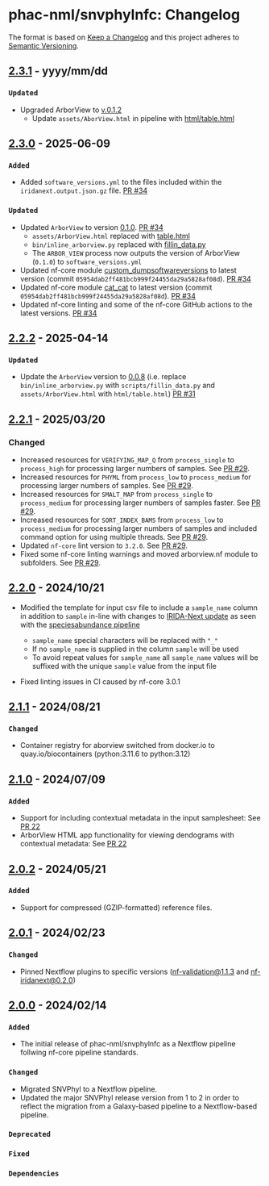 # phac-nml/snvphylnfc: Changelog

The format is based on [Keep a Changelog](https://keepachangelog.com/en/1.0.0/)
and this project adheres to [Semantic Versioning](https://semver.org/spec/v2.0.0.html).

## [2.3.1] - yyyy/mm/dd

### `Updated`

- Upgraded ArborView to [v.0.1.2](https://github.com/phac-nml/ArborView/releases/tag/v0.1.2)
  - Update `assets/AborView.html` in pipeline with [html/table.html](https://github.com/phac-nml/ArborView/blob/v0.1.2/html/table.html)

## [2.3.0] - 2025-06-09

### `Added`

- Added `software_versions.yml` to the files included within the `iridanext.output.json.gz` file. [PR #34](https://github.com/phac-nml/snvphylnfc/pull/34)

### `Updated`

- Updated `ArborView` to version [0.1.0](https://github.com/phac-nml/ArborView/releases/tag/v0.1.0). [PR #34](https://github.com/phac-nml/snvphylnfc/pull/34)
  - `assets/ArborView.html` replaced with [table.html](https://github.com/phac-nml/ArborView/blob/v0.1.0/html/table.html)
  - `bin/inline_arborview.py` replaced with [fillin_data.py](https://github.com/phac-nml/ArborView/blob/v0.1.0/scripts/fillin_data.py)
  - The `ARBOR_VIEW` process now outputs the version of ArborView (`0.1.0`) to `software_versions.yml`
- Updated nf-core module [custom_dumpsoftwareversions](https://nf-co.re/modules/custom_dumpsoftwareversions/) to latest version (commit `05954dab2ff481bcb999f24455da29a5828af08d`). [PR #34](https://github.com/phac-nml/snvphylnfc/pull/34)
- Updated nf-core module [cat_cat](https://nf-co.re/modules/cat_cat/) to latest version (commit `05954dab2ff481bcb999f24455da29a5828af08d`). [PR #34](https://github.com/phac-nml/snvphylnfc/pull/34)
- Updated nf-core linting and some of the nf-core GitHub actions to the latest versions. [PR #34](https://github.com/phac-nml/snvphylnfc/pull/34)

## [2.2.2] - 2025-04-14

### `Updated`

- Update the `ArborView` version to [0.0.8](https://github.com/phac-nml/ArborView/releases/tag/v0.0.8) (i.e. replace `bin/inline_arborview.py` with `scripts/fillin_data.py` and `assets/ArborView.html` with `html/table.html`) [PR #31](https://github.com/phac-nml/snvphylnfc/pull/31)

## [2.2.1] - 2025/03/20

### Changed

- Increased resources for `VERIFYING_MAP_Q` from `process_single` to `process_high` for processing larger numbers of samples. See [PR #29](https://github.com/phac-nml/snvphylnfc/pull/29).
- Increased resources for `PHYML` from `process_low` to `process_medium` for processing larger numbers of samples. See [PR #29](https://github.com/phac-nml/snvphylnfc/pull/29).
- Increased resources for `SMALT_MAP` from `process_single` to `process_medium` for processing larger numbers of samples faster. See [PR #29](https://github.com/phac-nml/snvphylnfc/pull/29).
- Increased resources for `SORT_INDEX_BAMS` from `process_low` to `process_medium` for processing larger numbers of samples and included command option for using multiple threads. See [PR #29](https://github.com/phac-nml/snvphylnfc/pull/29).
- Updated `nf-core` lint version to `3.2.0`. See [PR #29](https://github.com/phac-nml/snvphylnfc/pull/29).
- Fixed some nf-core linting warnings and moved arborview.nf module to subfolders. See [PR #29](https://github.com/phac-nml/snvphylnfc/pull/29).

## [2.2.0] - 2024/10/21

- Modified the template for input csv file to include a `sample_name` column in addition to `sample` in-line with changes to [IRIDA-Next update] as seen with the [speciesabundance pipeline]
  - `sample_name` special characters will be replaced with `"_"`
  - If no `sample_name` is supplied in the column `sample` will be used
  - To avoid repeat values for `sample_name` all `sample_name` values will be suffixed with the unique `sample` value from the input file

- Fixed linting issues in CI caused by nf-core 3.0.1

[IRIDA-Next update]: https://github.com/phac-nml/irida-next/pull/678
[speciesabundance pipeline]: https://github.com/phac-nml/speciesabundance/pull/24

## [2.1.1] - 2024/08/21

### `Changed`

- Container registry for aborview switched from docker.io to quay.io/biocontainers (python:3.11.6 to python:3.12)

## [2.1.0] - 2024/07/09

### `Added`

- Support for including contextual metadata in the input samplesheet: See [PR 22](https://github.com/phac-nml/snvphylnfc/pull/22)
- ArborView HTML app functionality for viewing dendograms with contextual metadata: See [PR 22](https://github.com/phac-nml/snvphylnfc/pull/22)

## [2.0.2] - 2024/05/21

### `Added`

- Support for compressed (GZIP-formatted) reference files.

## [2.0.1] - 2024/02/23

### `Changed`

- Pinned Nextflow plugins to specific versions (nf-validation@1.1.3 and nf-iridanext@0.2.0)

## [2.0.0] - 2024/02/14

### `Added`

- The initial release of phac-nml/snvphylnfc as a Nextflow pipeline follwing nf-core pipeline standards.

### `Changed`

- Migrated SNVPhyl to a Nextflow pipeline.
- Updated the major SNVPhyl release version from 1 to 2 in order to reflect the migration from a Galaxy-based pipeline to a Nextflow-based pipeline.

### `Deprecated`

### `Fixed`

### `Dependencies`

[2.3.1]: https://github.com/phac-nml/snvphylnfc/releases/tag/2.3.1
[2.3.0]: https://github.com/phac-nml/snvphylnfc/releases/tag/2.3.0
[2.2.2]: https://github.com/phac-nml/snvphylnfc/releases/tag/2.2.2
[2.2.1]: https://github.com/phac-nml/snvphylnfc/releases/tag/2.2.1
[2.2.0]: https://github.com/phac-nml/snvphylnfc/releases/tag/2.2.0
[2.1.1]: https://github.com/phac-nml/snvphylnfc/releases/tag/2.1.1
[2.1.0]: https://github.com/phac-nml/snvphylnfc/releases/tag/2.1.0
[2.0.2]: https://github.com/phac-nml/snvphylnfc/releases/tag/2.0.2
[2.0.1]: https://github.com/phac-nml/snvphylnfc/releases/tag/2.0.1
[2.0.0]: https://github.com/phac-nml/snvphylnfc/releases/tag/2.0.0
